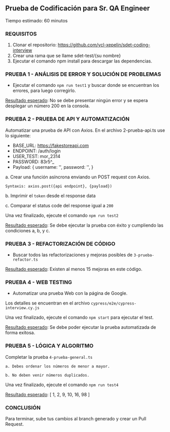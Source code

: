 ## Prueba de Codificación para Sr. QA Engineer

Tiempo estimado: 60 minutos

### REQUISITOS
1. Clonar el repositorio: https://github.com/ycl-xepelin/sdet-coding-interview
2. Crear una rama que se llame sdet-test/{su nombre}
3. Ejecutar el comando npm install para descargar las dependencias.

### PRUEBA 1 - ANÁLISIS DE ERROR Y SOLUCIÓN DE PROBLEMAS

- Ejecutar el comando `npm run test1` y buscar donde se encuentran los errores, para
luego corregirlo.

<u>Resultado esperado</u>:
No se debe presentar ningún error y se espera desplegar un número 200 en la consola.

### PRUEBA 2 - PRUEBA DE API Y AUTOMATIZACIÓN

Automatizar una prueba de API con Axios.
En el archivo 2-prueba-api.ts use lo siguiente:

  - BASE_URL: https://fakestoreapi.com
  - ENDPOINT: /auth/login
  - USER_TEST: mor_2314
  - PASSWORD: 83r5^_
  - Payload:
  {
  username: '',
  password: '',
  }

a. Crear una función asíncrona enviando un POST request con Axios.

    Syntaxis: axios.post({api endpoint}, {payload})

b. Imprimir el `token` desde el response data

c. Comparar el status code del response igual a `200`

Una vez finalizado, ejecute el comando `npm run test2`

<u>Resultado esperado</u>: Se debe ejecutar la prueba con éxito y cumpliendo las condiciones
a, b, y c.

### PRUEBA 3 - REFACTORIZACIÓN DE CÓDIGO

- Buscar todos las refactorizaciones y mejoras posibles de `3-prueba-refactor.ts`

<u>Resultado esperado</u>: Existen al menos 15 mejoras en este código.

### PRUEBA 4 - WEB TESTING
- Automatizar una prueba Web con la página de Google.

Los detalles se encuentran en el archivo `cypress/e2e/cypress-interview.cy.js`

Una vez finalizado, ejecute el comando `npm start` para ejecutar el test.

<u>Resultado esperado</u>: Se debe poder ejecutar la prueba automatizada de forma exitosa.

### PRUEBA 5 - LÓGICA Y ALGORITMO

Completar la prueba `4-prueba-general.ts`

    a. Debes ordenar los números de menor a mayor.

    b. No deben venir números duplicados.

Una vez finalizado, ejecute el comando `npm run test4`

<u>Resultado esperado</u>: [ 1, 2, 9, 10, 16, 98 ]

### CONCLUSIÓN
Para terminar, sube tus cambios al branch generado y crear un Pull Request.